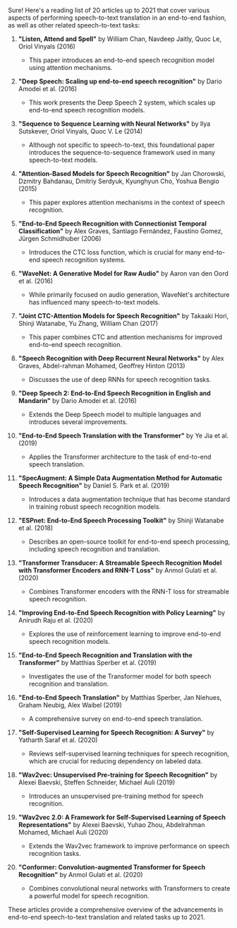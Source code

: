 Sure! Here's a reading list of 20 articles up to 2021 that cover various aspects of performing speech-to-text translation in an end-to-end fashion, as well as other related speech-to-text tasks:

1. **"Listen, Attend and Spell"** by William Chan, Navdeep Jaitly, Quoc Le, Oriol Vinyals (2016)
   - This paper introduces an end-to-end speech recognition model using attention mechanisms.

2. **"Deep Speech: Scaling up end-to-end speech recognition"** by Dario Amodei et al. (2016)
   - This work presents the Deep Speech 2 system, which scales up end-to-end speech recognition models.

3. **"Sequence to Sequence Learning with Neural Networks"** by Ilya Sutskever, Oriol Vinyals, Quoc V. Le (2014)
   - Although not specific to speech-to-text, this foundational paper introduces the sequence-to-sequence framework used in many speech-to-text models.

4. **"Attention-Based Models for Speech Recognition"** by Jan Chorowski, Dzmitry Bahdanau, Dmitriy Serdyuk, Kyunghyun Cho, Yoshua Bengio (2015)
   - This paper explores attention mechanisms in the context of speech recognition.

5. **"End-to-End Speech Recognition with Connectionist Temporal Classification"** by Alex Graves, Santiago Fernández, Faustino Gomez, Jürgen Schmidhuber (2006)
   - Introduces the CTC loss function, which is crucial for many end-to-end speech recognition systems.

6. **"WaveNet: A Generative Model for Raw Audio"** by Aaron van den Oord et al. (2016)
   - While primarily focused on audio generation, WaveNet's architecture has influenced many speech-to-text models.

7. **"Joint CTC-Attention Models for Speech Recognition"** by Takaaki Hori, Shinji Watanabe, Yu Zhang, William Chan (2017)
   - This paper combines CTC and attention mechanisms for improved end-to-end speech recognition.

8. **"Speech Recognition with Deep Recurrent Neural Networks"** by Alex Graves, Abdel-rahman Mohamed, Geoffrey Hinton (2013)
   - Discusses the use of deep RNNs for speech recognition tasks.

9. **"Deep Speech 2: End-to-End Speech Recognition in English and Mandarin"** by Dario Amodei et al. (2016)
   - Extends the Deep Speech model to multiple languages and introduces several improvements.

10. **"End-to-End Speech Translation with the Transformer"** by Ye Jia et al. (2019)
    - Applies the Transformer architecture to the task of end-to-end speech translation.

11. **"SpecAugment: A Simple Data Augmentation Method for Automatic Speech Recognition"** by Daniel S. Park et al. (2019)
    - Introduces a data augmentation technique that has become standard in training robust speech recognition models.

12. **"ESPnet: End-to-End Speech Processing Toolkit"** by Shinji Watanabe et al. (2018)
    - Describes an open-source toolkit for end-to-end speech processing, including speech recognition and translation.

13. **"Transformer Transducer: A Streamable Speech Recognition Model with Transformer Encoders and RNN-T Loss"** by Anmol Gulati et al. (2020)
    - Combines Transformer encoders with the RNN-T loss for streamable speech recognition.

14. **"Improving End-to-End Speech Recognition with Policy Learning"** by Anirudh Raju et al. (2020)
    - Explores the use of reinforcement learning to improve end-to-end speech recognition models.

15. **"End-to-End Speech Recognition and Translation with the Transformer"** by Matthias Sperber et al. (2019)
    - Investigates the use of the Transformer model for both speech recognition and translation.

16. **"End-to-End Speech Translation"** by Matthias Sperber, Jan Niehues, Graham Neubig, Alex Waibel (2019)
    - A comprehensive survey on end-to-end speech translation.

17. **"Self-Supervised Learning for Speech Recognition: A Survey"** by Yatharth Saraf et al. (2020)
    - Reviews self-supervised learning techniques for speech recognition, which are crucial for reducing dependency on labeled data.

18. **"Wav2vec: Unsupervised Pre-training for Speech Recognition"** by Alexei Baevski, Steffen Schneider, Michael Auli (2019)
    - Introduces an unsupervised pre-training method for speech recognition.

19. **"Wav2vec 2.0: A Framework for Self-Supervised Learning of Speech Representations"** by Alexei Baevski, Yuhao Zhou, Abdelrahman Mohamed, Michael Auli (2020)
    - Extends the Wav2vec framework to improve performance on speech recognition tasks.

20. **"Conformer: Convolution-augmented Transformer for Speech Recognition"** by Anmol Gulati et al. (2020)
    - Combines convolutional neural networks with Transformers to create a powerful model for speech recognition.

These articles provide a comprehensive overview of the advancements in end-to-end speech-to-text translation and related tasks up to 2021.
